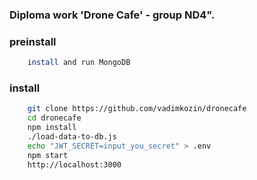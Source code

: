 ###  Diploma work 'Drone Cafe' - group ND4".

### preinstall
```bash
    install and run MongoDB
```

### install
```bash
    git clone https://github.com/vadimkozin/dronecafe 
    cd dronecafe
    npm install
    ./load-data-to-db.js
    echo "JWT_SECRET=input_you_secret" > .env
    npm start
    http://localhost:3000
```


